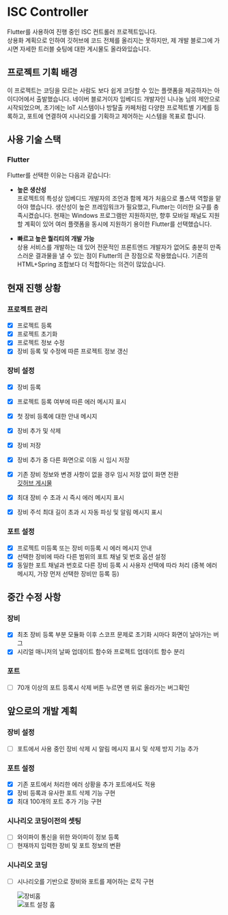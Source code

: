 # ISC Controller
Flutter를 사용하여 진행 중인 ISC 컨트롤러 프로젝트입니다.<br>
상용화 계획으로 인하여 깃허브에 코드 전체를 올리지는 못하지만, 제 개발 블로그에 가시면 자세한 트러블 슛팅에 대한 게시물도 올라와있습니다.

## 프로젝트 기획 배경

이 프로젝트는 코딩을 모르는 사람도 보다 쉽게 코딩할 수 있는 플랫폼을 제공하자는 아이디어에서 출발했습니다. 네이버 블로거이자 임베디드 개발자인 니나농 님의 제안으로 시작되었으며, 초기에는 IoT 시스템이나 방탈출 카페처럼 다양한 프로젝트별 기계를 등록하고, 포트에 연결하여 시나리오를 기획하고 제어하는 시스템을 목표로 합니다.

## 사용 기술 스택

### Flutter
Flutter를 선택한 이유는 다음과 같습니다:

- **높은 생산성**  
  프로젝트의 특성상 임베디드 개발자의 조언과 함께 제가 처음으로 풀스택 역할을 맡아야 했습니다. 생산성이 높은 프레임워크가 필요했고, Flutter는 이러한 요구를 충족시켰습니다. 현재는 Windows 프로그램만 지원하지만, 향후 모바일 채널도 지원할 계획이 있어 여러 플랫폼을 동시에 지원하기 용이한 Flutter를 선택했습니다.

- **빠르고 높은 퀄리티의 개발 가능**  
  상용 서비스를 개발하는 데 있어 전문적인 프론트엔드 개발자가 없어도 충분히 만족스러운 결과물을 낼 수 있는 점이 Flutter의 큰 장점으로 작용했습니다. 기존의 HTML+Spring 조합보다 더 적합하다는 의견이 많았습니다.

## 현재 진행 상황

### 프로젝트 관리
- [x] 프로젝트 등록
- [x] 프로젝트 초기화
- [x] 프로젝트 정보 수정
- [x] 장비 등록 및 수정에 따른 프로젝트 정보 갱신

### 장비 설정
- [x] 장비 등록
- [x] 프로젝트 등록 여부에 따른 에러 메시지 표시
- [x] 첫 장비 등록에 대한 안내 메시지
- [x] 장비 추가 및 삭제
- [x] 장비 저장
- [x] 장비 추가 중 다른 화면으로 이동 시 임시 저장
- [x] 기존 장비 정보와 변경 사항이 없을 경우 임시 저장 없이 화면 전환<BR>
  [깃허브 게시물](https://park-yina.github.io/categories/project/flutter/re-isc/5)

- [x] 최대 장비 수 초과 시 즉시 에러 메시지 표시
- [x] 장비 주석 최대 길이 초과 시 자동 파싱 및 알림 메시지 표시

### 포트 설정
- [x] 프로젝트 미등록 또는 장비 미등록 시 에러 메시지 안내
- [x] 선택한 장비에 따라 다른 범위의 포트 채널 및 번호 옵션 설정
- [x] 동일한 포트 채널과 번호로 다른 장비 등록 시 사용자 선택에 따라 처리 (중복 에러 메시지, 가장 먼저 선택한 장비만 등록 등)
## 중간 수정 사항
### 장비
- [x] 최초 장비 등록 부분 모듈화 이후 스코프 문제로 초기화 시마다 화면이 날아가는 버그<br>
- [x] 시리얼 매니저의 날짜 업데이트 함수와 프로젝트 업데이트 함수 분리
### 포트
- [ ] 70개 이상의 포트 등록시 삭제 버튼 누르면 맨 위로 올라가는 버그확인<br>
## 앞으로의 개발 계획

### 장비 설정
- [ ] 포트에서 사용 중인 장비 삭제 시 알림 메시지 표시 및 삭제 방지 기능 추가

### 포트 설정
- [x] 기존 포트에서 처리한 에러 상황을 추가 포트에서도 적용
- [x] 장비 등록과 유사한 포트 삭제 기능 구현
- [x] 최대 100개의 포트 추가 기능 구현

### 시나리오 코딩이전의 셋팅
- [ ] 와이파이 통신을 위한 와이파이 정보 등록<br>
- [ ] 현재까지 입력한 장비 및 포트 정보의 변환<br>
### 시나리오 코딩
- [ ] 시나리오를 기반으로 장비와 포트를 제어하는 로직 구현


  ![장비홈](https://github.com/user-attachments/assets/dc70c85f-75df-4766-a7ee-d07aca38515f)<br>
  ![포트 설정 홈](https://github.com/user-attachments/assets/8837d3aa-a359-4de1-b949-e576886d60dc)

